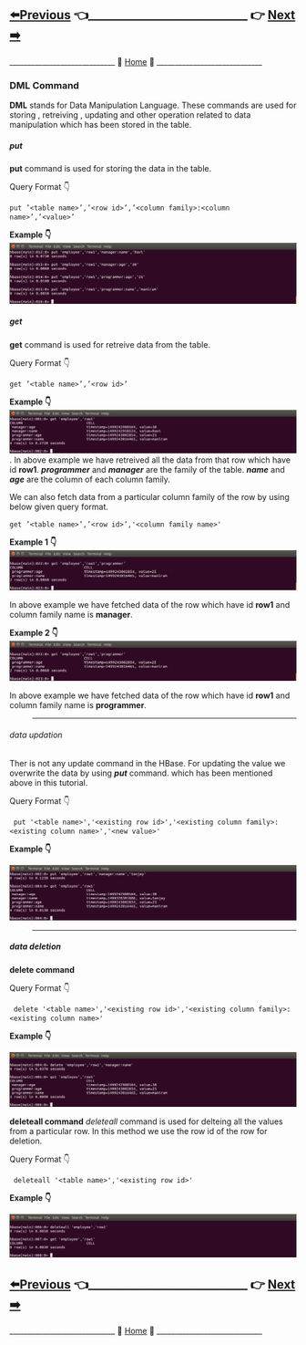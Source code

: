 ## [:arrow_left:Previous]() :point_left:____________________________ :point_right:        [Next :arrow_right:]()

_____________________________ :door: [Home](https://github.com/maniram-yadav/HBase) :door: _____________________________


### DML Command
  **DML** stands for Data Manipulation Language. These commands are used for storing , retreiving , updating and other operation related to data manipulation which has been stored in the table.
  
##### put
 **put** command is used for storing the data in the table.
 
 Query Format :point_down:
 
 ```
 put ’<table name>’,’<row id>’,’<column family>:<column name>’,’<value>’
 ```
  
 **Example :point_down:**
 ![put command](https://github.com/maniram-yadav/HBase/blob/master/images/put.png)
 
 
##### get

**get** command is used for retreive data from the table.

 Query Format :point_down:
 
 ```
 get ’<table name>’,’<row id>’
 ```
  
 **Example :point_down:**
 ![put command](https://github.com/maniram-yadav/HBase/blob/master/images/row1.png)
 .
 In above example we have retreived all the data from  that row which have id **row1**.
 **_programmer_** and **_manager_** are the family of the table. **_name_** and **_age_** are the column of each 
 column family.
 
 We can also fetch data from a particular column family of the row by using below given query format.
 
 ```
 get ’<table name>’,’<row id>’,'<column family name>'
 ```
  
 **Example 1 :point_down:**
 ![put command](https://github.com/maniram-yadav/HBase/blob/master/images/getprogrammer.png)
 
 In above example we have fetched data of the row which have id **row1** and column family name is **manager**.


 **Example 2 :point_down:**
 ![put command](https://github.com/maniram-yadav/HBase/blob/master/images/getprogrammer.png)
 
In above example we have fetched data of the row which have id **row1** and column family name is **programmer**.


> ________________

###### data updation
Ther is not any update command in the HBase. For updating the value we overwrite the data by using **_put_** command. 
which has been mentioned above in this tutorial.

Query Format :point_down:

```
 put '<table name>','<existing row id>','<existing column family>:<existing column name>','<new value>'
```

**Example :point_down:**

 ![put command](https://github.com/maniram-yadav/HBase/blob/master/images/update.png)


> ______________________________________

##### data deletion

**delete command**

Query Format :point_down:

```
 delete '<table name>','<existing row id>','<existing column family>:<existing column name>'
```

**Example :point_down:**

 ![delete command](https://github.com/maniram-yadav/HBase/blob/master/images/delete.png)


**deleteall command**
*deleteall* command is used for delteing all the values from a particular row. In this method we use the row id of the row for deletion.

Query Format :point_down:

```
 deleteall '<table name>','<existing row id>'
 ```

**Example :point_down:**

 ![deleteall command](https://github.com/maniram-yadav/HBase/blob/master/images/deleteall.png)



## [:arrow_left:Previous]() :point_left:____________________________ :point_right:        [Next :arrow_right:]()

_____________________________ :door: [Home](https://github.com/maniram-yadav/HBase) :door: _____________________________
